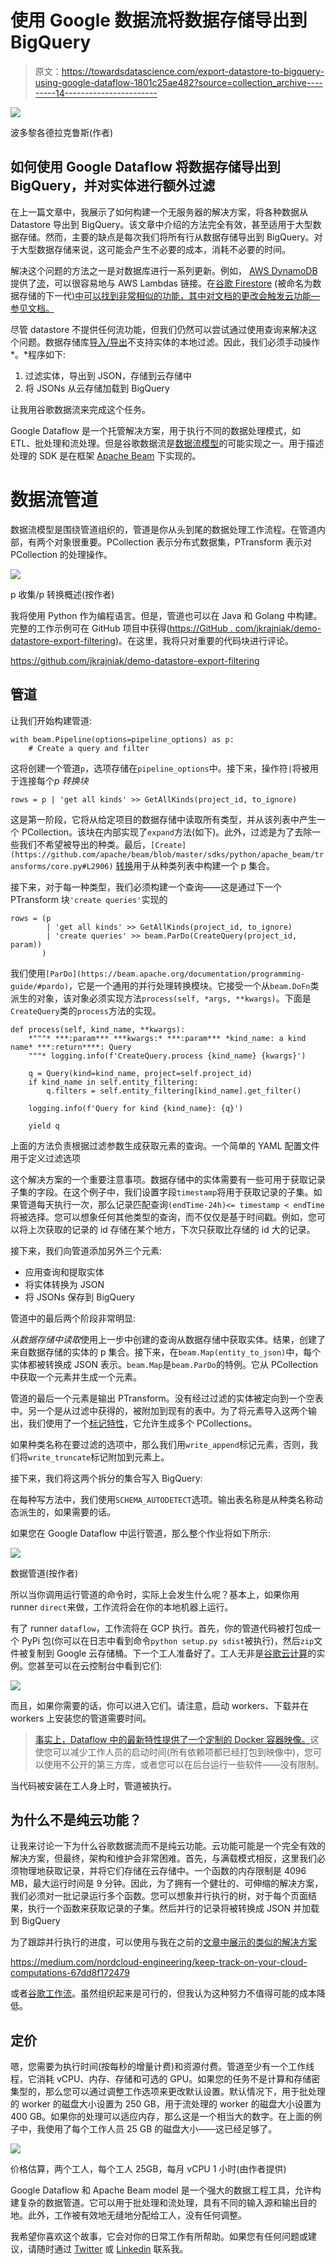 # 使用 Google 数据流将数据存储导出到 BigQuery

> 原文：<https://towardsdatascience.com/export-datastore-to-bigquery-using-google-dataflow-1801c25ae482?source=collection_archive---------14----------------------->

![](img/0f9b4ce81bc49b3d6f49a7508455ff2e.png)

波多黎各德拉克鲁斯(作者)

## 如何使用 Google Dataflow 将数据存储导出到 BigQuery，并对实体进行额外过滤

在上一篇文章中，我展示了如何构建一个无服务器的解决方案，将各种数据从 Datastore 导出到 BigQuery。该文章中介绍的方法完全有效，甚至适用于大型数据存储。然而，主要的缺点是每次我们将所有行从数据存储导出到 BigQuery。对于大型数据存储来说，这可能会产生不必要的成本，消耗不必要的时间。

</serverless-approach-to-export-datastore-to-bigquery-4156fadb8509>  

解决这个问题的方法之一是对数据库进行一系列更新。例如， [AWS DynamoDB](https://aws.amazon.com/dynamodb/) 提供了[流](https://docs.aws.amazon.com/amazondynamodb/latest/developerguide/Streams.html)，可以很容易地与 AWS Lambdas 链接。在[谷歌 Firestore](https://cloud.google.com/firestore) (被命名为数据存储的下一代[)中可以找到非常相似的功能，其中对文档的更改会触发云功能—](https://cloud.google.com/datastore/docs/firestore-or-datastore) [参见文档。](https://cloud.google.com/functions/docs/calling/cloud-firestore)

尽管 datastore 不提供任何流功能，但我们仍然可以尝试通过使用查询来解决这个问题。数据存储库[导入/导出](https://cloud.google.com/datastore/docs/export-import-entities)不支持实体的本地过滤。因此，我们必须手动操作*。*程序如下:

1.  过滤实体，导出到 JSON，存储到云存储中
2.  将 JSONs 从云存储加载到 BigQuery

让我用谷歌数据流来完成这个任务。

Google Dataflow 是一个托管解决方案，用于执行不同的数据处理模式，如 ETL、批处理和流处理。但是谷歌数据流是[数据流模型](http://www.vldb.org/pvldb/vol8/p1792-Akidau.pdf)的可能实现之一。用于描述处理的 SDK 是在框架 [Apache Beam](https://beam.apache.org/) 下实现的。

# 数据流管道

数据流模型是围绕管道组织的，管道是你从头到尾的数据处理工作流程。在管道内部，有两个对象很重要。PCollection 表示分布式数据集，PTransform 表示对 PCollection 的处理操作。

![](img/28f2f6307107829caf8cf01eabd79378.png)

p 收集/p 转换概述(按作者)

我将使用 Python 作为编程语言。但是，管道也可以在 Java 和 Golang 中构建。完整的工作示例可在 GitHub 项目中获得([https://GitHub . com/jkrajniak/demo-datastore-export-filtering](https://github.com/jkrajniak/demo-datastore-export-filtering))。在这里，我将只对重要的代码块进行评论。

<https://github.com/jkrajniak/demo-datastore-export-filtering>  

## 管道

让我们开始构建管道:

```
with beam.Pipeline(options=pipeline_options) as p:
    # Create a query and filter
```

这将创建一个管道`p`，选项存储在`pipeline_options`中。接下来，操作符`|`将被用于连接每个*p 转换块*

```
rows = p | 'get all kinds' >> GetAllKinds(project_id, to_ignore)
```

这是第一阶段，它将从给定项目的数据存储中读取所有类型，并从该列表中产生一个 PCollection。该块在内部实现了`expand`方法(如下)。此外，过滤是为了去除一些我们不希望被导出的种类。最后，`[Create](https://github.com/apache/beam/blob/master/sdks/python/apache_beam/transforms/core.py#L2906)` [转换](https://github.com/apache/beam/blob/master/sdks/python/apache_beam/transforms/core.py#L2906)用于从种类列表中构建一个 p 集合。

接下来，对于每一种类型，我们必须构建一个查询——这是通过下一个 PTransform 块`'create queries'`实现的

```
rows = (p 
        | 'get all kinds' >> GetAllKinds(project_id, to_ignore)
        | 'create queries' >> beam.ParDo(CreateQuery(project_id, param))
       )
```

我们使用`[ParDo](https://beam.apache.org/documentation/programming-guide/#pardo)`，它是一个通用的并行处理转换模块。它接受一个从`beam.DoFn`类派生的对象，该对象必须实现方法`process(self, *args, **kwargs)`。下面是`CreateQuery`类的`process`方法的实现。

```
def process(self, kind_name, **kwargs):
    *"""* ***:param*** ***kwargs:* ***:param*** *kind_name: a kind name* ***:return****: Query
    """* logging.info(f'CreateQuery.process {kind_name} {kwargs}')

    q = Query(kind=kind_name, project=self.project_id)
    if kind_name in self.entity_filtering:
        q.filters = self.entity_filtering[kind_name].get_filter()

    logging.info(f'Query for kind {kind_name}: {q}')

    yield q
```

上面的方法负责根据过滤参数生成获取元素的查询。一个简单的 YAML 配置文件用于定义过滤选项

这个解决方案的一个重要注意事项。数据存储中的实体需要有一些可用于获取记录子集的字段。在这个例子中，我们设置字段`timestamp`将用于获取记录的子集。如果管道每天执行一次，那么记录匹配查询`(endTime-24h)<= timestamp < endTime`将被选择。您可以想象任何其他类型的查询，而不仅仅是基于时间戳。例如，您可以将上次获取的记录的 id 存储在某个地方，下次只获取比存储的 id 大的记录。

接下来，我们向管道添加另外三个元素:

*   应用查询和提取实体
*   将实体转换为 JSON
*   将 JSONs 保存到 BigQuery

管道中的最后两个阶段非常明显:

*从数据存储中读取*使用上一步中创建的查询从数据存储中获取实体。结果，创建了来自数据存储的实体的 p 集合。接下来，在`beam.Map(entity_to_json)`中，每个实体都被转换成 JSON 表示。`beam.Map`是`beam.ParDo`的特例。它从 PCollection 中获取一个元素并生成一个元素。

管道的最后一个元素是输出 PTransform。没有经过过滤的实体被定向到一个空表中。另一个是从过滤中获得的，被附加到现有的表中。为了将元素导入这两个输出，我们使用了一个[标记特性](https://beam.apache.org/documentation/programming-guide/#additional-outputs)，它允许生成多个 PCollections。

如果种类名称在要过滤的选项中，那么我们用`write_append`标记元素，否则，我们将`write_truncate`标记附加到元素上。

接下来，我们将这两个拆分的集合写入 BigQuery:

在每种写方法中，我们使用`SCHEMA_AUTODETECT`选项。输出表名称是从种类名称动态派生的，如果需要的话。

如果您在 Google Dataflow 中运行管道，那么整个作业将如下所示:

![](img/a6d258d40b2c455079a3ac1ce72731c8.png)

数据管道(按作者)

所以当你调用运行管道的命令时，实际上会发生什么呢？基本上，如果你用 runner `direct`来做，工作流将会在你的本地机器上运行。

有了 runner `dataflow`，工作流将在 GCP 执行。首先，你的管道代码被打包成一个 PyPi 包(你可以在日志中看到命令`python setup.py sdist`被执行)，然后`zip`文件被复制到 Google 云存储桶。下一个工人准备好了。工人无非是[谷歌云计算](https://cloud.google.com/compute)的实例。您甚至可以在云控制台中看到它们:

![](img/d90a457e70fd8475a91060eea432c946.png)

而且，如果你需要的话，你可以进入它们。请注意，启动 workers、下载并在 workers 上安装您的管道需要时间。

> [事实上，Dataflow 中的最新特性提供了一个定制的 Docker 容器映像。](https://cloud.google.com/dataflow/docs/guides/using-custom-containers)这使您可以减少工作人员的启动时间(所有依赖项都已经打包到映像中)，您可以使用不公开的第三方库，或者您可以在后台运行一些软件——没有限制。

当代码被安装在工人身上时，管道被执行。

## 为什么不是纯云功能？

让我来讨论一下为什么谷歌数据流而不是纯云功能。云功能可能是一个完全有效的解决方案，但最终，架构和维护会非常困难。首先，与满载模式相反，这里我们必须物理地获取记录，并将它们存储在云存储中。一个函数的内存限制是 4096 MB，最大运行时间是 9 分钟。因此，为了拥有一个健壮的、可伸缩的解决方案，我们必须对一批记录运行多个函数。您可以想象并行执行的树，对于每个页面结果，执行一个函数来获取记录的子集。然后并行的记录将被转换成 JSON 并加载到 BigQuery

为了跟踪并行执行的进度，可以使用与我在之前的[文章中展示的类似的解决方案](https://medium.com/nordcloud-engineering/keep-track-on-your-cloud-computations-67dd8f172479)

<https://medium.com/nordcloud-engineering/keep-track-on-your-cloud-computations-67dd8f172479>  

或者[谷歌工作流](https://cloud.google.com/workflows)。虽然组织起来是可行的，但我认为这种努力不值得可能的成本降低。

## 定价

嗯，您需要为执行时间(按每秒的增量计费)和资源付费。管道至少有一个工作线程，它消耗 vCPU、内存、存储和可选的 GPU。如果您的任务不是计算和存储密集型的，那么您可以通过调整工作选项来更改默认设置。默认情况下，用于批处理的 worker 的磁盘大小设置为 250 GB，用于流处理的 worker 的磁盘大小设置为 400 GB。如果你的处理可以适应内存，那么这是一个相当大的数字。在上面的例子中，我使用了每个工作人员 25 GB 的磁盘大小——这已经足够了。

![](img/b0743fda24e132a14c25f5eb61de0642.png)

价格估算，两个工人，每个工人 25GB，每月 vCPU 1 小时(由作者提供)

Google Dataflow 和 Apache Beam model 是一个强大的数据工程工具，允许构建复杂的数据管道。它可以用于批处理和流处理，具有不同的输入源和输出目的地。此外，工作被有效地无缝地分配给工人，没有任何调整。

我希望你喜欢这个故事，它会对你的日常工作有所帮助。如果您有任何问题或建议，请随时通过 [Twitter](https://twitter.com/MrTheodor) 或 [Linkedin](https://www.linkedin.com/in/jkrajniak/) 联系我。